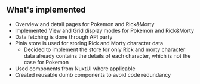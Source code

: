 ## What's implemented

- Overview and detail pages for Pokemon and Rick&Morty
- Implemented View and Grid display modes for Pokemon and Rick&Morty
- Data fetching is done through API party
- Pinia store is used for storing Rick and Morty character data
  - Decided to implement the store for only Rick and morty character data already contains the details of each character, which is not the case for Pokemon
- Used components from NuxtUI where applicable
- Created reusable dumb components to avoid code redundancy
